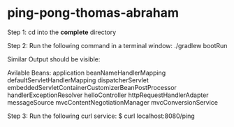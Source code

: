 # ping-pong-thomas-abraham

Step 1: cd into the **complete** directory

Step 2: Run the following command in a terminal window: ./gradlew bootRun

Similar Output should be visible:

Avilable Beans:
application
beanNameHandlerMapping
defaultServletHandlerMapping
dispatcherServlet
embeddedServletContainerCustomizerBeanPostProcessor
handlerExceptionResolver
helloController
httpRequestHandlerAdapter
messageSource
mvcContentNegotiationManager
mvcConversionService

Step 3: Run the following curl service: $ curl localhost:8080/ping
